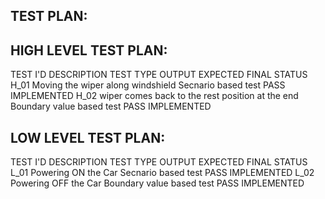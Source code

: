 ## TEST PLAN:

##   HIGH LEVEL TEST PLAN:
 
   TEST I'D	DESCRIPTION	TEST TYPE	OUTPUT EXPECTED	FINAL STATUS
   H_01 	Moving the wiper along windshield 	 Secnario based test	PASS 	 IMPLEMENTED
   H_02	wiper comes back to the rest position at the end 	Boundary value based test 	 PASS	IMPLEMENTED 
 
 
##   LOW LEVEL TEST PLAN:
 
  TEST I'D	DESCRIPTION	TEST TYPE	OUTPUT EXPECTED	FINAL STATUS
  L_01 	Powering ON the Car	 Secnario based test	PASS 	 IMPLEMENTED
  L_02	Powering OFF the Car	Boundary value based test 	 PASS	IMPLEMENTED 

